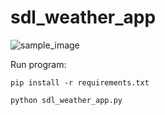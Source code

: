 # sdl_weather_app

![sample_image](https://github.com/user-attachments/assets/0806a413-2cde-4858-9122-df706d650ff7)


Run program:

```pip install -r requirements.txt```

```python sdl_weather_app.py```
